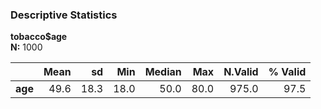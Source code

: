 ### Descriptive Statistics   
**tobacco$age**    
**N:** 1000   

|  &nbsp; | Mean |   sd |  Min | Median |  Max | N.Valid | % Valid |
|--------:|-----:|-----:|-----:|-------:|-----:|--------:|--------:|
| **age** | 49.6 | 18.3 | 18.0 |   50.0 | 80.0 |   975.0 |    97.5 |
